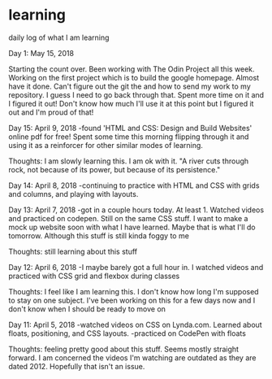 # learning
daily log of what I am learning

Day 1: May 15, 2018

Starting the count over. Been working with The Odin Project all this week. Working on the first project which is to build the google homepage. Almost have it done. Can't figure out the git the and how to send my work to my repository. I guess I need to go back through that.
Spent more time on it and I figured it out! Don't know how much I'll use it at this point but I figured it out and I'm proud of that!

Day 15: April 9, 2018
-found 'HTML and CSS: Design and Build Websites' online pdf for free! Spent some time this morning flipping through it and using it as a reinforcer for other similar modes of learning.

Thoughts:
I am slowly learning this. I am ok with it. "A river cuts through rock, not because of its power, but because of its persistence."

Day 14: April 8, 2018
-continuing to practice with HTML and CSS with grids and columns, and playing with layouts.

Day 13: April 7, 2018
-got in a couple hours today. At least 1. Watched videos and practiced on codepen. Still on the same CSS stuff. I want to make a mock up website soon with what I have learned. Maybe that is what I'll do tomorrow. Although this stuff is still kinda foggy to me

Thoughts:
still learning about this stuff 

Day 12: April 6, 2018
-I maybe barely got a full hour in. I watched videos and practiced with CSS grid and flexbox during classes

Thoughts:
I feel like I am learning this. I don't know how long I'm supposed to stay on one subject. I've been working on this for a few days now and I don't know when I should be ready to move on

Day 11: April 5, 2018
-watched videos on CSS on Lynda.com. Learned about floats, positioning, and CSS layouts. 
-practiced on CodePen with floats

Thoughts:
feeling pretty good about this stuff. Seems mostly straight forward. I am concerned the videos I'm watching are outdated as they are dated 2012. Hopefully that isn't an issue.

